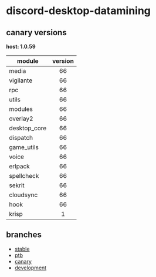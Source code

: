 # discord-desktop-datamining

## canary versions

**host: 1.0.59**

| module | version |
| ------ | :-----: |
| media | 66 |
| vigilante | 66 |
| rpc | 66 |
| utils | 66 |
| modules | 66 |
| overlay2 | 66 |
| desktop_core | 66 |
| dispatch | 66 |
| game_utils | 66 |
| voice | 66 |
| erlpack | 66 |
| spellcheck | 66 |
| sekrit | 66 |
| cloudsync | 66 |
| hook | 66 |
| krisp | 1 |

## branches

- [stable](https://github.com/OpenAsar/discord-desktop-datamining/tree/stable)
- [ptb](https://github.com/OpenAsar/discord-desktop-datamining/tree/ptb)
- [canary](https://github.com/OpenAsar/discord-desktop-datamining/tree/canary)
- [development](https://github.com/OpenAsar/discord-desktop-datamining/tree/development)